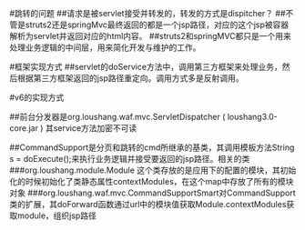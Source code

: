 #跳转的问题
##请求是被servlet接受并转发的，转发的方式是dispitcher？
##不管是struts2还是springMvc最终返回的都是一个jsp路径，对应的这个jsp被容器解析为servlet并返回对应的html内容。
##struts2和springMVC都只是一个用来处理业务逻辑的中间层，用来简化开发与维护的工作。

#框架实现方式
##servlet的doService方法中，调用第三方框架来处理业务，然后根据第三方框架返回的jsp路径重定向。调用方式多是反射调用。

#v6的实现方式

##前台分发器是org.loushang.waf.mvc.ServletDispatcher ( loushang3.0-core.jar ) 其service方法加密不可读

##CommandSupport是分页和跳转的cmd所继承的基类，其调用模板方法String s = doExecute();来执行业务逻辑并接受要返回的jsp路径。相关的类
###org.loushang.module.Module 这个类存放的是应用下的配置的模块，其初始化的时候初始化了类静态属性contextModules，在这个map中存放了所有的模块对象
###org.loushang.waf.mvc.CommandSupportSmart对CommandSupport类的扩展，其doForward函数通过url中的模块值获取Module.contextModules获取module，组织jsp路径